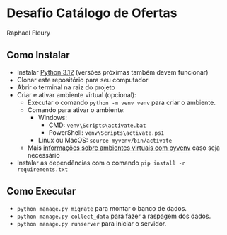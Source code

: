 # Desafio Catálogo de Ofertas
Raphael Fleury 
## Como Instalar
- Instalar [Python 3.12](https://www.python.org/downloads/release/python-3128/) (versões próximas também devem funcionar)
- Clonar este repositório para seu computador
- Abrir o terminal na raiz do projeto
- Criar e ativar ambiente virtual (opcional):
    - Executar o comando ```python -m venv venv``` para criar o ambiente.
    - Comando para ativar o ambiente:
        - Windows:
            - CMD: ```venv\Scripts\activate.bat```
            - PowerShell: ```venv\Scripts\activate.ps1```
        - Linux ou MacOS: ```source myvenv/bin/activate```
    - Mais [informações sobre ambientes virtuais com pyvenv](https://python-land.translate.goog/virtual-environments/virtualenv?_x_tr_sl=en&_x_tr_tl=pt&_x_tr_hl=pt&_x_tr_pto=tc) caso seja necessário
- Instalar as dependências com o comando ```pip install -r requirements.txt```
## Como Executar
- ```python manage.py migrate``` para montar o banco de dados.
- ```python manage.py collect_data``` para fazer a raspagem dos dados.
- ```python manage.py runserver``` para iniciar o servidor.